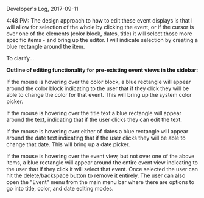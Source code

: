 Developer's Log, 2017-09-11

4:48 PM: The design approach to how to edit these event displays is that I will allow for selection of the whole by clicking the event, or if the cursor is over one of the elements (color block, dates, title) it will select those more specific items - and bring up the editor. I will indicate selection by creating a blue rectangle around the item.

To clarify...

**Outline of editing functionality for pre-existing event views in the sidebar:**

If the mouse is hovering over the color block, a blue rectangle will appear around the color block indicating to the user that if they click they will be able to change the color for that event. This will bring up the system color picker.

If the mouse is hovering over the title text a blue rectangle will appear around the text, indicating that if the user clicks they can edit the text.

If the mouse is hovering over either of dates a blue rectangle will appear around the date text indicating that if the user clicks they will be able to change that date. This will bring up a date picker.

If the mouse is hovering over the event view, but not over one of the above items, a blue rectangle will appear around the entire event view indicating to the user that if they click it will select that event. Once selected the user can hit the delete/backspace button to remove it entirely. The user can also open the "Event" menu from the main menu bar where there are options to go into title, color, and date editing modes.
